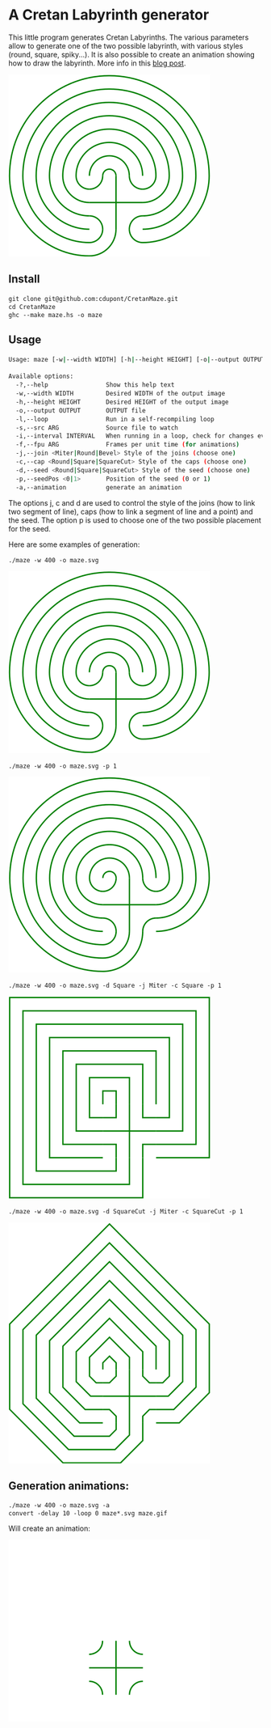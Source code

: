 
# A Cretan Labyrinth generator

This little program generates Cretan Labyrinths. The various parameters allow to generate one of the two possible labyrinth, with various styles (round, square, spiky...). It is also possible to create an animation showing how to draw the labyrinth.
More info in this [blog post](http://www.corentindupont.info/blog/posts/2014-02-17-Cretan-Maze.html).

![Round style](/doc/maze-round.png "Round style")

## Install

    git clone git@github.com:cdupont/CretanMaze.git
    cd CretanMaze
    ghc --make maze.hs -o maze

## Usage

````sh
Usage: maze [-w|--width WIDTH] [-h|--height HEIGHT] [-o|--output OUTPUT] [-l|--loop] [-s|--src ARG] [-i|--interval INTERVAL] [-f|--fpu ARG] [-j|--join <Miter|Round|Bevel>] [-c|--cap <Round|Square|SquareCut>] [-d|--seed <Round|Square|SquareCut>] [-p|--seedPos <0|1>] [-a|--animation]

Available options:
  -?,--help                Show this help text
  -w,--width WIDTH         Desired WIDTH of the output image
  -h,--height HEIGHT       Desired HEIGHT of the output image
  -o,--output OUTPUT       OUTPUT file
  -l,--loop                Run in a self-recompiling loop
  -s,--src ARG             Source file to watch
  -i,--interval INTERVAL   When running in a loop, check for changes every INTERVAL seconds.
  -f,--fpu ARG             Frames per unit time (for animations)
  -j,--join <Miter|Round|Bevel> Style of the joins (choose one)
  -c,--cap <Round|Square|SquareCut> Style of the caps (choose one)
  -d,--seed <Round|Square|SquareCut> Style of the seed (choose one)
  -p,--seedPos <0|1>       Position of the seed (0 or 1)
  -a,--animation           generate an animation
````

The options j, c and d are used to control the style of the joins (how to link two segment of line), caps (how to link a segment of line and a point) and the seed.
The option p is used to choose one of the two possible placement for the seed.

Here are some examples of generation:

    ./maze -w 400 -o maze.svg

![Round style](/doc/maze-round.png "Round style")

    ./maze -w 400 -o maze.svg -p 1

![Round style 2](/doc/maze-round-1.png "Round style, different seed")

    ./maze -w 400 -o maze.svg -d Square -j Miter -c Square -p 1

![Square style](/doc/maze-square.png "Square style")

    ./maze -w 400 -o maze.svg -d SquareCut -j Miter -c SquareCut -p 1

![Spiky](/doc/maze-spiky.png "Spiky")



## Generation animations:

    ./maze -w 400 -o maze.svg -a
    convert -delay 10 -loop 0 maze*.svg maze.gif

Will create an animation:


![Drawing the maze](/doc/maze-anim.gif "Drawing the maze")




